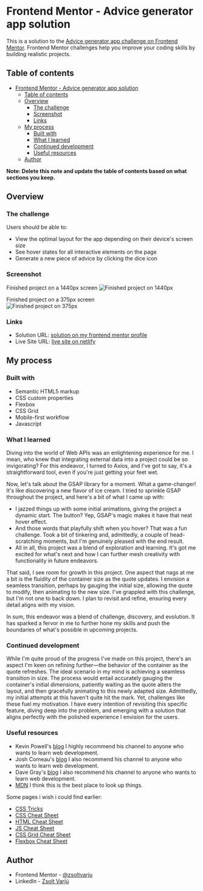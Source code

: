 # Frontend Mentor - Advice generator app solution

This is a solution to the [Advice generator app challenge on Frontend Mentor](https://www.frontendmentor.io/challenges/advice-generator-app-QdUG-13db). Frontend Mentor challenges help you improve your coding skills by building realistic projects.

## Table of contents

- [Frontend Mentor - Advice generator app solution](#frontend-mentor---advice-generator-app-solution)
  - [Table of contents](#table-of-contents)
  - [Overview](#overview)
    - [The challenge](#the-challenge)
    - [Screenshot](#screenshot)
    - [Links](#links)
  - [My process](#my-process)
    - [Built with](#built-with)
    - [What I learned](#what-i-learned)
    - [Continued development](#continued-development)
    - [Useful resources](#useful-resources)
  - [Author](#author)

**Note: Delete this note and update the table of contents based on what sections you keep.**

## Overview

### The challenge

Users should be able to:

- View the optimal layout for the app depending on their device's screen size
- See hover states for all interactive elements on the page
- Generate a new piece of advice by clicking the dice icon

### Screenshot

Finished project on a 1440px screen
![Finished project on 1440px](solution/PC%20solution.png)

Finished project on a 375px screen
<br />
![Finished project on 375px](solution/Phone%20solution.png)

### Links

- Solution URL: [solution on my frontend mentor profile](https://www.frontendmentor.io/profile/zsoltvarju)
- Live Site URL: [live site on netlify](https://helpful-tanuki-5f3094.netlify.app/)

## My process

### Built with

- Semantic HTML5 markup
- CSS custom properties
- Flexbox
- CSS Grid
- Mobile-first workflow
- Javascript

### What I learned

Diving into the world of Web APIs was an enlightening experience for me. I mean, who knew that integrating external data into a project could be so invigorating? For this endeavor, I turned to Axios, and I've got to say, it's a straightforward tool, even if you're just getting your feet wet.

Now, let's talk about the GSAP library for a moment. What a game-changer! It's like discovering a new flavor of ice cream. I tried to sprinkle GSAP throughout the project, and here's a bit of what I came up with:

- I jazzed things up with some initial animations, giving the project a dynamic start.
The button? Yep, GSAP's magic makes it have that neat hover effect.
- And those words that playfully shift when you hover? That was a fun challenge. Took a bit of tinkering and, admittedly, a couple of head-scratching moments, but I'm genuinely pleased with the end result.
- All in all, this project was a blend of exploration and learning. It's got me excited for what's next and how I can further mesh creativity with functionality in future endeavors.

That said, I see room for growth in this project. One aspect that nags at me a bit is the fluidity of the container size as the quote updates. I envision a seamless transition, perhaps by gauging the initial size, allowing the quote to modify, then animating to the new size. I've grappled with this challenge, but I'm not one to back down. I plan to revisit and refine, ensuring every detail aligns with my vision.

In sum, this endeavor was a blend of challenge, discovery, and evolution. It has sparked a fervor in me to further hone my skills and push the boundaries of what's possible in upcoming projects.

### Continued development

While I'm quite proud of the progress I've made on this project, there's an aspect I'm keen on refining further—the behavior of the container as the quote refreshes. The ideal scenario in my mind is achieving a seamless transition in size. The process would entail accurately gauging the container's initial dimensions, patiently waiting as the quote alters the layout, and then gracefully animating to this newly adapted size. Admittedly, my initial attempts at this haven't quite hit the mark. Yet, challenges like these fuel my motivation. I have every intention of revisiting this specific feature, diving deep into the problem, and emerging with a solution that aligns perfectly with the polished experience I envision for the users.


### Useful resources

- Kevin Powell's  [blog](https://www.kevinpowell.co/) I highly recommend his channel to anyone who wants to learn web development.
- Josh Comeau's [blog](https://www.joshwcomeau.com/) I also recommend his channel to anyone who wants to learn web development.
- Dave Gray's [blog](https://daveceddia.com/) I also recommend his channel to anyone who wants to learn web development.
- [MDN](https://developer.mozilla.org/en-US/) I think this is the best place to look up things.

Some pages i wish i could find earlier:
- [CSS Tricks](https://css-tricks.com/)
- [CSS Cheat Sheet](https://htmlcheatsheet.com/css/)
- [HTML Cheat Sheet](https://htmlcheatsheet.com/)
- [JS Cheat Sheet](https://htmlcheatsheet.com/js/)
- [CSS Grid Cheat Sheet](https://grid.malven.co/)
- [Flexbox Cheat Sheet](https://flexbox.malven.co/)

## Author

- Frontend Mentor - [@zsoltvarju](https://www.frontendmentor.io/profile/zsoltvarju)
- LinkedIn - [Zsolt Varjú](https://www.linkedin.com/in/zsolt-varj%C3%BA-019419234/)
